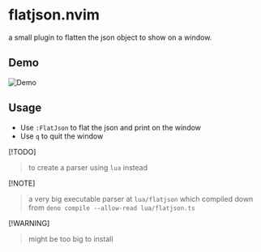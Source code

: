 # flatjson.nvim

a small plugin to flatten the json object to show on a window.

## Demo

![Demo](https://github.com/virakkhun/flatjson.nvim/blob/main/demo.gif)

## Usage

- Use `:FlatJson` to flat the json and print on the window
- Use `q` to quit the window

[!TODO]

> to create a parser using `lua` instead

[!NOTE]

> a very big executable parser at `lua/flatjson`
> which compiled down from `deno compile --allow-read lua/flatjson.ts`

[!WARNING]

> might be too big to install
